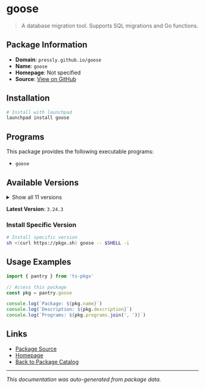 # goose

> A database migration tool. Supports SQL migrations and Go functions.

## Package Information

- **Domain**: `pressly.github.io/goose`
- **Name**: `goose`
- **Homepage**: Not specified
- **Source**: [View on GitHub](https://github.com/pkgxdev/pantry/tree/main/projects/pressly.github.io/goose/package.yml)

## Installation

```bash
# Install with launchpad
launchpad install goose
```

## Programs

This package provides the following executable programs:

- `goose`

## Available Versions

<details>
<summary>Show all 11 versions</summary>

- `3.24.3`, `3.24.2`, `3.24.1`, `3.24.0`, `3.23.1`
- `3.23.0`, `3.22.1`, `3.22.0`, `3.21.1`, `3.21.0`
- `3.20.0`

</details>

**Latest Version**: `3.24.3`

### Install Specific Version

```bash
# Install specific version
sh <(curl https://pkgx.sh) goose -- $SHELL -i
```

## Usage Examples

```typescript
import { pantry } from 'ts-pkgx'

// Access this package
const pkg = pantry.goose

console.log(`Package: ${pkg.name}`)
console.log(`Description: ${pkg.description}`)
console.log(`Programs: ${pkg.programs.join(', ')}`)
```

## Links

- [Package Source](https://github.com/pkgxdev/pantry/tree/main/projects/pressly.github.io/goose/package.yml)
- [Homepage](#)
- [Back to Package Catalog](../../package-catalog.md)

---

*This documentation was auto-generated from package data.*
